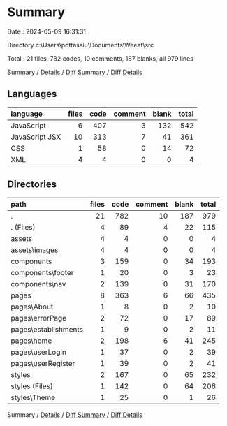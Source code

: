 # Summary

Date : 2024-05-09 16:31:31

Directory c:\\Users\\pottassiu\\Documents\\Weeat\\src

Total : 21 files,  782 codes, 10 comments, 187 blanks, all 979 lines

Summary / [Details](details.md) / [Diff Summary](diff.md) / [Diff Details](diff-details.md)

## Languages
| language | files | code | comment | blank | total |
| :--- | ---: | ---: | ---: | ---: | ---: |
| JavaScript | 6 | 407 | 3 | 132 | 542 |
| JavaScript JSX | 10 | 313 | 7 | 41 | 361 |
| CSS | 1 | 58 | 0 | 14 | 72 |
| XML | 4 | 4 | 0 | 0 | 4 |

## Directories
| path | files | code | comment | blank | total |
| :--- | ---: | ---: | ---: | ---: | ---: |
| . | 21 | 782 | 10 | 187 | 979 |
| . (Files) | 4 | 89 | 4 | 22 | 115 |
| assets | 4 | 4 | 0 | 0 | 4 |
| assets\\images | 4 | 4 | 0 | 0 | 4 |
| components | 3 | 159 | 0 | 34 | 193 |
| components\\footer | 1 | 20 | 0 | 3 | 23 |
| components\\nav | 2 | 139 | 0 | 31 | 170 |
| pages | 8 | 363 | 6 | 66 | 435 |
| pages\\About | 1 | 8 | 0 | 2 | 10 |
| pages\\errorPage | 2 | 72 | 0 | 17 | 89 |
| pages\\establishments | 1 | 9 | 0 | 2 | 11 |
| pages\\home | 2 | 198 | 6 | 41 | 245 |
| pages\\userLogin | 1 | 37 | 0 | 2 | 39 |
| pages\\userRegister | 1 | 39 | 0 | 2 | 41 |
| styles | 2 | 167 | 0 | 65 | 232 |
| styles (Files) | 1 | 142 | 0 | 64 | 206 |
| styles\\Theme | 1 | 25 | 0 | 1 | 26 |

Summary / [Details](details.md) / [Diff Summary](diff.md) / [Diff Details](diff-details.md)